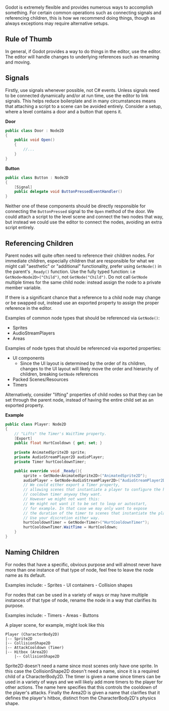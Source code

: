 Godot is extremely flexible and provides numerous ways to accomplish something. For certain common operations such as connecting signals and referencing children, this is how we recommend doing things, though as always exceptions may require alternative setups.
## Rule of Thumb
In general, if Godot provides a way to do things in the editor, use the editor. The editor will handle changes to underlying references such as renaming and moving. 
## Signals
Firstly, use signals whenever possible, not C# events.
Unless signals need to be connected dynamically and/or at run time, use the editor to link signals. 
This helps reduce boilerplate and in many circumstances means that attaching a script to a scene can be avoided entirely. Consider a setup, where a level contains a door and a button that opens it. 

**Door**
```cs
public class Door : Node2D
{
	public void Open()
	{
		//...
	}
}
```
**Button**
```cs
public class Button : Node2D
{
	[Signal]
	public delegate void ButtonPressedEventHandler()
}
```

Neither one of these components should be directly responsible for connecting the `ButtonPressed` signal to the `Open` method of the door. We could attach a script to the level scene and connect the two nodes that way, but instead we could use the editor to connect the nodes, avoiding an extra script entirely.
## Referencing Children
Parent nodes will quite often need to reference their children nodes. For immediate children, especially children that are responsible for what we might call "aesthetic" or "additional" functionality, prefer using `GetNode()` in the parent's `_Ready()` function. Use the fully typed function: i.e `GetNode<Node2D>("Child")`, not `GetNode("Child")`. Do not call `GetNode` multiple times for the same child node: instead assign the node to a private member variable.

If there is a significant chance that a reference to a child node may change or be swapped out, instead use an exported property to assign the proper reference in the editor. 

Examples of common node types that should be referenced via `GetNode()`:
- Sprites
- AudioStreamPlayers
- Areas

Examples of node types that should be referenced via exported properties:
- UI components
	- Since the UI layout is determined by the order of its children, changes to the UI layout will likely move the order and hierarchy of children, breaking `GetNode` references
- Packed Scenes/Resources
- Timers

Alternatively, consider "lifting" properties of child nodes so that they can be set through the parent node, instead of having the entire child set as an exported property.

**Example**
```cs
public class Player: Node2D
{
	// "Lifts" the Timer's WaitTime property.
	[Export]
	public float HurtCooldown { get; set; }
	
	private AnimatedSprite2D sprite;
	private AudioStreamPlayer2D audioPlayer;
	private Timer hurtCooldownTimer;

	public override void _Ready(){
		sprite = GetNode<AnimatedSprite2D>("AnimatedSprite2D");
		audioPlayer = GetNode<AudioStreamPlayer2D>("AudioStreamPlayer2D");
		// We could either export a Timer property,
		// allowing scenes that instantiate a player to configure the hurt 
		// cooldown timer anyway they want. 
		// However we might not want this: 
		// We might not want it to be set to loop or autostart,
		// for example. In that case we may only want to expose
		// the duration of the timer to scenes that instantiate the player
		// Use your discretion either way.
		hurtCooldownTimer = GetNode<Timer>("HurtCooldownTimer");
		hurtCooldownTimer.WaitTime = HurtCooldown;
	}
}
```

## Naming Children
For nodes that have a specific, obvious purpose and will almost never have more than one instance of that type of node, feel free to leave the node name as its default.

Examples include:
	- Sprites
	- UI containers
	- Collision shapes

For nodes that can be used in a variety of ways or may have multiple instances of that type of node, rename the node in a way that clarifies its purpose.

Examples include:
	- Timers
	- Areas
	- Buttons

A player scene, for example, might look like this
```
Player (CharacterBody2D)
|-- Sprite2D
|-- CollisionShape2D
|-- AttackCooldown (Timer)
|-- Hitbox (Area2D)
	|-- CollisionShape2D
```
Sprite2D doesn't need a name since most scenes only have one sprite. In this case the CollisionShape2D doesn't need a name, since it is a required child of a CharacterBody2D. The timer is given a name since timers can be used in a variety of ways and we will likely add more timers to the player for other actions. The name here specifies that this controls the cooldown of the player's attacks. Finally the Area2D is given a name that clarifies that it defines the player's hitbox, distinct from the CharacterBody2D's physics shape.